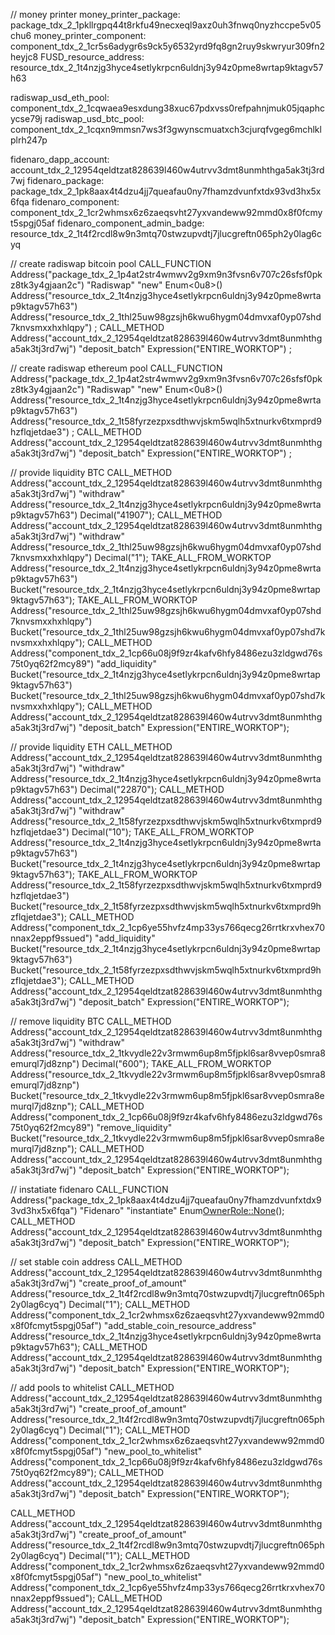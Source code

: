// money printer
money_printer_package: package_tdx_2_1pkllrgpq44t8rkfu49necxeql9axz0uh3fnwq0nyzhccpe5v05chu6
money_printer_component: component_tdx_2_1cr5s6adygr6s9ck5y6532yrd9fq8gn2ruy9skwryur309fn2heyjc8
FUSD_resource_address: resource_tdx_2_1t4nzjg3hyce4setlykrpcn6uldnj3y94z0pme8wrtap9ktagv57h63

radiswap_usd_eth_pool: component_tdx_2_1cqwaea9esxdung38xuc67pdxvss0refpahnjmuk05jqaphcycse79j
radiswap_usd_btc_pool: component_tdx_2_1cqxn9mmsn7ws3f3gwynscmuatxch3cjurqfvgeg6mchlklplrh247p


fidenaro_dapp_account: account_tdx_2_12954qeldtzat828639l460w4utrvv3dmt8unmhthga5ak3tj3rd7wj
fidenaro_package: package_tdx_2_1pk8aax4t4dzu4jj7queafau0ny7fhamzdvunfxtdx93vd3hx5x6fqa
fidenaro_component: component_tdx_2_1cr2whmsx6z6zaeqsvht27yxvandeww92mmd0x8f0fcmyt5spgj05af
fidenaro_component_admin_badge: resource_tdx_2_1t4f2rcdl8w9n3mtq70stwzupvdtj7jlucgreftn065ph2y0lag6cyq


// create radiswap bitcoin pool
CALL_FUNCTION
    Address("package_tdx_2_1p4at2str4wmwv2g9xm9n3fvsn6v707c26sfsf0pkz8tk3y4gjaan2c")
    "Radiswap"
    "new"
    Enum<0u8>()
    Address("resource_tdx_2_1t4nzjg3hyce4setlykrpcn6uldnj3y94z0pme8wrtap9ktagv57h63")
    Address("resource_tdx_2_1thl25uw98gzsjh6kwu6hygm04dmvxaf0yp07shd7knvsmxxhxhlqpy")
;
CALL_METHOD
    Address("account_tdx_2_12954qeldtzat828639l460w4utrvv3dmt8unmhthga5ak3tj3rd7wj")
    "deposit_batch"
    Expression("ENTIRE_WORKTOP")
;


// create radiswap ethereum pool
CALL_FUNCTION
    Address("package_tdx_2_1p4at2str4wmwv2g9xm9n3fvsn6v707c26sfsf0pkz8tk3y4gjaan2c")
    "Radiswap"
    "new"
    Enum<0u8>()
    Address("resource_tdx_2_1t4nzjg3hyce4setlykrpcn6uldnj3y94z0pme8wrtap9ktagv57h63")
    Address("resource_tdx_2_1t58fyrzezpxsdthwvjskm5wqlh5xtnurkv6txmprd9hzflqjetdae3")
;
CALL_METHOD
    Address("account_tdx_2_12954qeldtzat828639l460w4utrvv3dmt8unmhthga5ak3tj3rd7wj")
    "deposit_batch"
    Expression("ENTIRE_WORKTOP")
;

// provide liquidity BTC
CALL_METHOD Address("account_tdx_2_12954qeldtzat828639l460w4utrvv3dmt8unmhthga5ak3tj3rd7wj")
    "withdraw"
    Address("resource_tdx_2_1t4nzjg3hyce4setlykrpcn6uldnj3y94z0pme8wrtap9ktagv57h63")
    Decimal("41907");
CALL_METHOD Address("account_tdx_2_12954qeldtzat828639l460w4utrvv3dmt8unmhthga5ak3tj3rd7wj")
    "withdraw"
    Address("resource_tdx_2_1thl25uw98gzsjh6kwu6hygm04dmvxaf0yp07shd7knvsmxxhxhlqpy")
    Decimal("1");
TAKE_ALL_FROM_WORKTOP
    Address("resource_tdx_2_1t4nzjg3hyce4setlykrpcn6uldnj3y94z0pme8wrtap9ktagv57h63")
    Bucket("resource_tdx_2_1t4nzjg3hyce4setlykrpcn6uldnj3y94z0pme8wrtap9ktagv57h63");
TAKE_ALL_FROM_WORKTOP
    Address("resource_tdx_2_1thl25uw98gzsjh6kwu6hygm04dmvxaf0yp07shd7knvsmxxhxhlqpy")
    Bucket("resource_tdx_2_1thl25uw98gzsjh6kwu6hygm04dmvxaf0yp07shd7knvsmxxhxhlqpy");
CALL_METHOD
    Address("component_tdx_2_1cp66u08j9f9zr4kafv6hfy8486ezu3zldgwd76s75t0yq62f2mcy89")
    "add_liquidity"
    Bucket("resource_tdx_2_1t4nzjg3hyce4setlykrpcn6uldnj3y94z0pme8wrtap9ktagv57h63")
    Bucket("resource_tdx_2_1thl25uw98gzsjh6kwu6hygm04dmvxaf0yp07shd7knvsmxxhxhlqpy");
CALL_METHOD
    Address("account_tdx_2_12954qeldtzat828639l460w4utrvv3dmt8unmhthga5ak3tj3rd7wj")
    "deposit_batch"
    Expression("ENTIRE_WORKTOP");

// provide liquidity ETH
CALL_METHOD Address("account_tdx_2_12954qeldtzat828639l460w4utrvv3dmt8unmhthga5ak3tj3rd7wj")
    "withdraw"
    Address("resource_tdx_2_1t4nzjg3hyce4setlykrpcn6uldnj3y94z0pme8wrtap9ktagv57h63")
    Decimal("22870");
CALL_METHOD Address("account_tdx_2_12954qeldtzat828639l460w4utrvv3dmt8unmhthga5ak3tj3rd7wj")
    "withdraw"
    Address("resource_tdx_2_1t58fyrzezpxsdthwvjskm5wqlh5xtnurkv6txmprd9hzflqjetdae3")
    Decimal("10");
TAKE_ALL_FROM_WORKTOP
    Address("resource_tdx_2_1t4nzjg3hyce4setlykrpcn6uldnj3y94z0pme8wrtap9ktagv57h63")
    Bucket("resource_tdx_2_1t4nzjg3hyce4setlykrpcn6uldnj3y94z0pme8wrtap9ktagv57h63");
TAKE_ALL_FROM_WORKTOP
    Address("resource_tdx_2_1t58fyrzezpxsdthwvjskm5wqlh5xtnurkv6txmprd9hzflqjetdae3")
    Bucket("resource_tdx_2_1t58fyrzezpxsdthwvjskm5wqlh5xtnurkv6txmprd9hzflqjetdae3");
CALL_METHOD
    Address("component_tdx_2_1cp6ye55hvfz4mp33ys766qecg26rrtkrxvhex70nnax2eppf9ssued")
    "add_liquidity"
    Bucket("resource_tdx_2_1t4nzjg3hyce4setlykrpcn6uldnj3y94z0pme8wrtap9ktagv57h63")
    Bucket("resource_tdx_2_1t58fyrzezpxsdthwvjskm5wqlh5xtnurkv6txmprd9hzflqjetdae3");
CALL_METHOD
    Address("account_tdx_2_12954qeldtzat828639l460w4utrvv3dmt8unmhthga5ak3tj3rd7wj")
    "deposit_batch"
    Expression("ENTIRE_WORKTOP");

// remove liquidity BTC
CALL_METHOD Address("account_tdx_2_12954qeldtzat828639l460w4utrvv3dmt8unmhthga5ak3tj3rd7wj")
    "withdraw"
    Address("resource_tdx_2_1tkvydle22v3rmwm6up8m5fjpkl6sar8vvep0smra8emurql7jd8znp")
    Decimal("600");
TAKE_ALL_FROM_WORKTOP
    Address("resource_tdx_2_1tkvydle22v3rmwm6up8m5fjpkl6sar8vvep0smra8emurql7jd8znp")
    Bucket("resource_tdx_2_1tkvydle22v3rmwm6up8m5fjpkl6sar8vvep0smra8emurql7jd8znp");
CALL_METHOD
    Address("component_tdx_2_1cp66u08j9f9zr4kafv6hfy8486ezu3zldgwd76s75t0yq62f2mcy89")
    "remove_liquidity"
    Bucket("resource_tdx_2_1tkvydle22v3rmwm6up8m5fjpkl6sar8vvep0smra8emurql7jd8znp");
CALL_METHOD
    Address("account_tdx_2_12954qeldtzat828639l460w4utrvv3dmt8unmhthga5ak3tj3rd7wj")
    "deposit_batch"
    Expression("ENTIRE_WORKTOP");

// instatiate fidenaro
CALL_FUNCTION
    Address("package_tdx_2_1pk8aax4t4dzu4jj7queafau0ny7fhamzdvunfxtdx93vd3hx5x6fqa")
    "Fidenaro"
    "instantiate"
    Enum<OwnerRole::None>();
CALL_METHOD
    Address("account_tdx_2_12954qeldtzat828639l460w4utrvv3dmt8unmhthga5ak3tj3rd7wj")
    "deposit_batch"
    Expression("ENTIRE_WORKTOP");

// set stable coin address
CALL_METHOD
    Address("account_tdx_2_12954qeldtzat828639l460w4utrvv3dmt8unmhthga5ak3tj3rd7wj")
    "create_proof_of_amount"
    Address("resource_tdx_2_1t4f2rcdl8w9n3mtq70stwzupvdtj7jlucgreftn065ph2y0lag6cyq")
    Decimal("1");
CALL_METHOD
    Address("component_tdx_2_1cr2whmsx6z6zaeqsvht27yxvandeww92mmd0x8f0fcmyt5spgj05af")
    "add_stable_coin_resource_address"
    Address("resource_tdx_2_1t4nzjg3hyce4setlykrpcn6uldnj3y94z0pme8wrtap9ktagv57h63");
CALL_METHOD
    Address("account_tdx_2_12954qeldtzat828639l460w4utrvv3dmt8unmhthga5ak3tj3rd7wj")
    "deposit_batch"
    Expression("ENTIRE_WORKTOP");

// add pools to whitelist
CALL_METHOD
    Address("account_tdx_2_12954qeldtzat828639l460w4utrvv3dmt8unmhthga5ak3tj3rd7wj")
    "create_proof_of_amount"
    Address("resource_tdx_2_1t4f2rcdl8w9n3mtq70stwzupvdtj7jlucgreftn065ph2y0lag6cyq")
    Decimal("1");
CALL_METHOD
    Address("component_tdx_2_1cr2whmsx6z6zaeqsvht27yxvandeww92mmd0x8f0fcmyt5spgj05af")
    "new_pool_to_whitelist"
    Address("component_tdx_2_1cp66u08j9f9zr4kafv6hfy8486ezu3zldgwd76s75t0yq62f2mcy89");
CALL_METHOD
    Address("account_tdx_2_12954qeldtzat828639l460w4utrvv3dmt8unmhthga5ak3tj3rd7wj")
    "deposit_batch"
    Expression("ENTIRE_WORKTOP");

CALL_METHOD
    Address("account_tdx_2_12954qeldtzat828639l460w4utrvv3dmt8unmhthga5ak3tj3rd7wj")
    "create_proof_of_amount"
    Address("resource_tdx_2_1t4f2rcdl8w9n3mtq70stwzupvdtj7jlucgreftn065ph2y0lag6cyq")
    Decimal("1");
CALL_METHOD
    Address("component_tdx_2_1cr2whmsx6z6zaeqsvht27yxvandeww92mmd0x8f0fcmyt5spgj05af")
    "new_pool_to_whitelist"
    Address("component_tdx_2_1cp6ye55hvfz4mp33ys766qecg26rrtkrxvhex70nnax2eppf9ssued");
CALL_METHOD
    Address("account_tdx_2_12954qeldtzat828639l460w4utrvv3dmt8unmhthga5ak3tj3rd7wj")
    "deposit_batch"
    Expression("ENTIRE_WORKTOP");